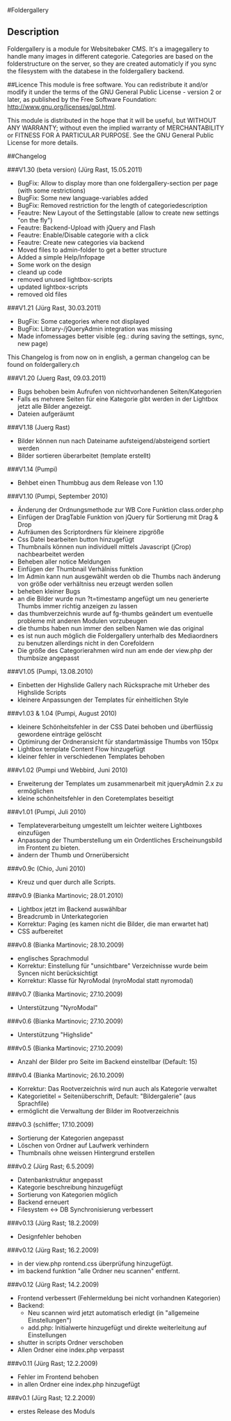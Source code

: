 #Foldergallery
## Description
Foldergallery is a module for Websitebaker CMS. It's a imagegallery to handle many images
in different categorie. Categories are based on the folderstructure on the server, so they are created
automaticly if you sync the filesystem with the databese in the foldergallery backend.

##Licence
This module is free software. You can redistribute it and/or modify it under
the terms of the GNU General Public License - version 2 or later, as published
by the Free Software Foundation: http://www.gnu.org/licenses/gpl.html.

This module is distributed in the hope that it will be useful, but
WITHOUT ANY WARRANTY; without even the implied warranty of
MERCHANTABILITY or FITNESS FOR A PARTICULAR PURPOSE.  See the
GNU General Public License for more details.

##Changelog

###V1.30 (beta version) (Jürg Rast, 15.05.2011)
+ BugFix: Allow to display more than one foldergallery-section per page (with some restrictions)
+ BugFix: Some new language-variables added
+ BugFix: Removed restriction for the length of categoriedescription
+ Feautre: New Layout of the Settingstable (allow to create new settings "on the fly")
+ Feautre: Backend-Upload with jQuery and Flash
+ Feautre: Enable/Disable categorie with a click
+ Feautre: Create new categories via backend
+ Moved files to admin-folder to get a better structure
+ Added a simple Help/Infopage
+ Some work on the design
+ cleand up code
+ removed unused lightbox-scripts
+ updated lightbox-scripts
+ removed old files


###V1.21 (Jürg Rast, 30.03.2011)
+ BugFix: Some categories where not displayed 
+ BugFix: Library-/jQueryAdmin integration was missing
+ Made infomessages better visible (eg.: during saving the settings, sync, new page)

This Changelog is from now on in english, a german changelog  can be found on foldergallery.ch

###V1.20 (Juerg Rast, 09.03.2011)
+ Bugs behoben beim Aufrufen von nichtvorhandenen Seiten/Kategorien
+ Falls es mehrere Seiten für eine Kategorie gibt werden in der Lightbox jetzt alle Bilder angezeigt.
+ Dateien aufgeräumt

###V1.18 (Juerg Rast)
+ Bilder können nun nach Dateiname aufsteigend/absteigend sortiert werden
+ Bilder sortieren überarbeitet (template erstellt)

###V1.14 (Pumpi)
+ Behbet einen Thumbbug aus dem Release von 1.10

###V1.10 (Pumpi, September 2010)
+ Änderung der Ordnungsmethode zur WB Core Funktion class.order.php
+ Einfügen der DragTable Funktion von jQuery für Sortierung mit Drag & Drop
+ Aufräumen des Scriptordners für kleinere zipgröße
+ Css Datei bearbeiten button hinzugefügt
+ Thumbnails können nun individuell mittels Javascript (jCrop) nachbearbeitet werden
+ Beheben aller notice Meldungen
+ Einfügen der Thumbnail Verhälniss funktion
+ Im Admin kann nun ausgewählt werden ob die Thumbs nach änderung von größe oder verhältniss neu erzeugt werden sollen
+ beheben kleiner Bugs
+ an die Bilder wurde nun ?t=timestamp angefügt um neu generierte Thumbs immer richtig anzeigen zu lassen
+ das thumbverzeichnis wurde auf fg-thumbs geändert um eventuelle probleme mit anderen Modulen vorzubeugen
+ die thumbs haben nun immer den selben Namen wie das original
+ es ist nun auch möglich die Foldergallery unterhalb des Mediaordners zu benutzen allerdings nicht in den Corefoldern
+ Die größe des Categorierahmen wird nun am ende der view.php der thumbsize angepasst

###V1.05 (Pumpi, 13.08.2010)
+ Einbetten der Highslide Gallery nach Rücksprache mit Urheber des Highslide Scripts
+ kleinere Anpassungen der Templates für einheitlichen Style

###v1.03 & 1.04 (Pumpi, August 2010)
+ kleinere Schönheitsfehler in der CSS Datei behoben und überflüssig gewordene einträge gelöscht
+ Optimirung der Ordneransicht für standartmässige Thumbs von 150px
+ Lightbox template Content Flow hinzugefügt
+ kleiner fehler in verschiedenen Templates behoben

###v1.02 (Pumpi und Webbird, Juni 2010)
+ Erweiterung der Templates um zusammenarbeit mit jqueryAdmin 2.x zu ermöglichen
+ kleine schönheitsfehler in den Coretemplates beseitigt

###v1.01 (Pumpi, Juli 2010)
+ Templateverarbeitung umgestellt um leichter weitere Lightboxes einzufügen
+ Anpassung der Thumberstellung um ein Ordentliches Erscheinungsbild im Frontent zu bieten.
+ ändern der Thumb und Ornerübersicht

###v0.9c (Chio, Juni 2010)
+ Kreuz und quer durch alle Scripts.

###v0.9 (Bianka Martinovic; 28.01.2010)
+ Lightbox jetzt im Backend auswählbar
+ Breadcrumb in Unterkategorien
+ Korrektur: Paging (es kamen nicht die Bilder, die man erwartet hat)
+ CSS aufbereitet

###v0.8 (Bianka Martinovic; 28.10.2009)
+ englisches Sprachmodul
+ Korrektur: Einstellung für "unsichtbare" Verzeichnisse wurde beim Syncen nicht berücksichtigt
+ Korrektur: Klasse für NyroModal (nyroModal statt nyromodal)

###v0.7 (Bianka Martinovic; 27.10.2009)
+ Unterstützung "NyroModal"

###v0.6 (Bianka Martinovic; 27.10.2009)
+ Unterstützung "Highslide"

###v0.5 (Bianka Martinovic; 27.10.2009)
+ Anzahl der Bilder pro Seite im Backend einstellbar (Default: 15)

###v0.4 (Bianka Martinovic; 26.10.2009)
+ Korrektur: Das Rootverzeichnis wird nun auch als Kategorie verwaltet
+ Kategorietitel = Seitenüberschrift, Default: "Bildergalerie" (aus Sprachfile)
+ ermöglicht die Verwaltung der Bilder im Rootverzeichnis

###v0.3  (schliffer; 17.10.2009)
+ Sortierung der Kategorien angepasst
+ Löschen von Ordner auf Laufwerk verhindern
+ Thumbnails ohne weissen Hintergrund erstellen

###v0.2 (Jürg Rast; 6.5.2009)
+ Datenbankstruktur angepasst
+ Kategorie beschreibung hinzugefügt
+ Sortierung von Kategorien möglich
+ Backend erneuert
+ Filesystem <-> DB Synchronisierung verbessert

###v0.13 (Jürg Rast; 18.2.2009)
+ Designfehler behoben

###v0.12 (Jürg Rast; 16.2.2009)
+ in der view.php rontend.css überprüfung hinzugefügt.
+ im backend funktion "alle Ordner neu scannen" entfernt.

###v0.12 (Jürg Rast; 14.2.2009)
+ Frontend verbessert (Fehlermeldung bei nicht vorhandnen Kategorien)
+ Backend:
    + Neu scannen wird jetzt automatisch erledigt (in "allgemeine Einstellungen")
    + add.php: Initialwerte hinzugefügt und direkte weiterleitung auf Einstellungen
+ shutter in scripts Ordner verschoben
+ Allen Ordner eine index.php verpasst

###v0.11 (Jürg Rast; 12.2.2009)
+ Fehler im Frontend behoben
+ in allen Ordner eine index.php hinzugefügt

###v0.1  (Jürg Rast; 12.2.2009)
+ erstes Release des Moduls